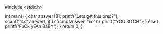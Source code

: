 #include <stdio.h>

int main() {
    char answer [8];
    printf("Lets get this bred?");
    scanf("%s",answer);
    if (!strcmp(answer, "no")){
        printf("YOU BITCH");
    }
    else{
        printf("FuCk yEAh BaBY");
    }
    return 0;
}
